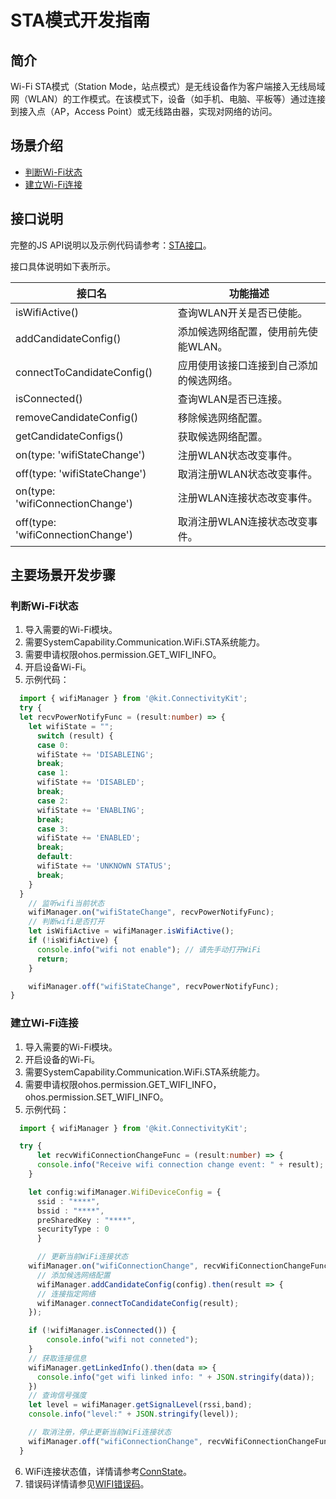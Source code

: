 # STA模式开发指南

## 简介
Wi-Fi STA模式（Station Mode，站点模式）是无线设备作为客户端接入无线局域网（WLAN）的工作模式。在该模式下，设备（如手机、电脑、平板等）通过连接到接入点（AP，Access Point）或无线路由器，实现对网络的访问。


## 场景介绍

- [判断Wi-Fi状态](#判断wi-fi状态)
- [建立Wi-Fi连接](#建立wi-fi连接)

## 接口说明

完整的JS API说明以及示例代码请参考：[STA接口](../../reference/apis-connectivity-kit/js-apis-wifiManager.md)。

接口具体说明如下表所示。

| 接口名 | 功能描述 |
| -------- | -------- |
| isWifiActive() | 查询WLAN开关是否已使能。|
| addCandidateConfig() | 添加候选网络配置，使用前先使能WLAN。|
| connectToCandidateConfig() | 应用使用该接口连接到自己添加的候选网络。|
| isConnected() | 查询WLAN是否已连接。|
| removeCandidateConfig() | 移除候选网络配置。|
| getCandidateConfigs() | 获取候选网络配置。|
| on(type: 'wifiStateChange') | 注册WLAN状态改变事件。 |
| off(type: 'wifiStateChange') | 取消注册WLAN状态改变事件。|
| on(type: 'wifiConnectionChange') | 注册WLAN连接状态改变事件。|
| off(type: 'wifiConnectionChange') | 取消注册WLAN连接状态改变事件。|


## 主要场景开发步骤

### 判断Wi-Fi状态
1. 导入需要的Wi-Fi模块。
2. 需要SystemCapability.Communication.WiFi.STA系统能力。
3. 需要申请权限ohos.permission.GET_WIFI_INFO。
4. 开启设备Wi-Fi。
5. 示例代码：

```ts
  import { wifiManager } from '@kit.ConnectivityKit';
  try {
  let recvPowerNotifyFunc = (result:number) => {
    let wifiState = "";
      switch (result) {
      case 0:
      wifiState += 'DISABLEING';
      break;
      case 1:
      wifiState += 'DISABLED';
      break;
      case 2:
      wifiState += 'ENABLING';
      break;
      case 3:
      wifiState += 'ENABLED';
      break;
      default:
      wifiState += 'UNKNOWN STATUS';
      break;
    }
  }
    // 监听wifi当前状态
    wifiManager.on("wifiStateChange", recvPowerNotifyFunc);
    // 判断wifi是否打开
    let isWifiActive = wifiManager.isWifiActive();
    if (!isWifiActive) {
      console.info("wifi not enable"); // 请先手动打开WiFi
      return;
    }

    wifiManager.off("wifiStateChange", recvPowerNotifyFunc);
}
```

### 建立Wi-Fi连接
1. 导入需要的Wi-Fi模块。
2. 开启设备的Wi-Fi。
3. 需要SystemCapability.Communication.WiFi.STA系统能力。
4. 需要申请权限ohos.permission.GET_WIFI_INFO，ohos.permission.SET_WIFI_INFO。
5. 示例代码：

```ts
  import { wifiManager } from '@kit.ConnectivityKit';

  try {
      let recvWifiConnectionChangeFunc = (result:number) => {
      console.info("Receive wifi connection change event: " + result);
    }

    let config:wifiManager.WifiDeviceConfig = {
      ssid : "****",
      bssid : "****",
      preSharedKey : "****",
      securityType : 0
	  }

      // 更新当前WiFi连接状态
    wifiManager.on("wifiConnectionChange", recvWifiConnectionChangeFunc);
      // 添加候选网络配置
	  wifiManager.addCandidateConfig(config).then(result => {
      // 连接指定网络
      wifiManager.connectToCandidateConfig(result);
    });

    if (!wifiManager.isConnected()) {
        console.info("wifi not conneted");
    }
    // 获取连接信息
    wifiManager.getLinkedInfo().then(data => {
      console.info("get wifi linked info: " + JSON.stringify(data));
    })
    // 查询信号强度
    let level = wifiManager.getSignalLevel(rssi,band);
    console.info("level:" + JSON.stringify(level));

    // 取消注册，停止更新当前WiFi连接状态
    wifiManager.off("wifiConnectionChange", recvWifiConnectionChangeFunc);
  }
```
6. WiFi连接状态值，详情请参考[ConnState](../../reference/apis-connectivity-kit/js-apis-wifiManager.md#connstate9)。
7. 错误码详情请参见[WIFI错误码](../../reference/apis-connectivity-kit/errorcode-wifi.md)。

